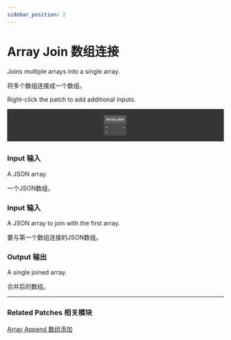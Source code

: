 ```yaml
---
sidebar_position: 2
---
```


# Array Join 数组连接

Joins multiple arrays into a single array.

将多个数组连接成一个数组。

Right-click the patch to add additional inputs.

![Image](./../../static/img/docs/Data/array-join.png)

### Input 输入

A JSON array.

一个JSON数组。

### Input 输入

A JSON array to join with the first array.

要与第一个数组连接的JSON数组。

### Output 输出

A single joined array.

合并后的数组。

------

### Related Patches 相关模块

[Array Append 数组添加](./Array%20Append)
